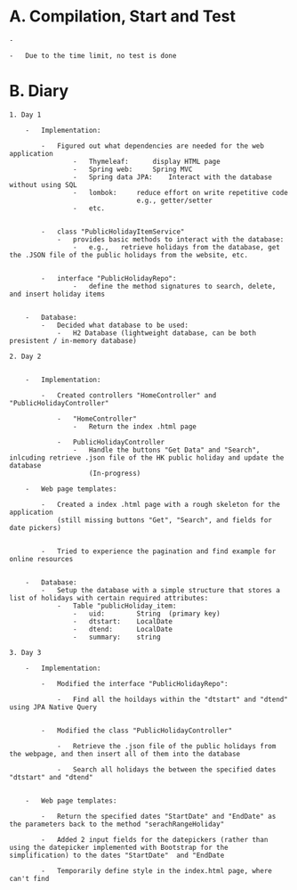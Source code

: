 # A. Compilation, Start and Test


    -   

    -   Due to the time limit, no test is done



# B. Diary

    1. Day 1

    	-   Implementation:
	
            -	Figured out what dependencies are needed for the web application
                    -	Thymeleaf:		display HTML page 
                    -	Spring web:		Spring MVC
                    -	Spring data JPA:	Interact with the database without using SQL
                    -	lombok:		reduce effort on write repetitive code 
                                    e.g., getter/setter
                    -	etc.


            -	class "PublicHolidayItemService"
			    -	provides basic methods to interact with the database:
				    -	e.g.,	retrieve holidays from the database, get the .JSON file of the public holidays from the website, etc.


            -	interface "PublicHolidayRepo":
				    -	define the method signatures to search, delete, and insert holiday items


        -   Database:
		    -	Decided what database to be used:  
                -   H2 Database	(lightweight database, can be both presistent / in-memory database)

    2. Day 2


        -   Implementation:
	
            -	Created controllers "HomeController" and "PublicHolidayController"
            
                -	"HomeController"
                    -	Return the index .html page 
                    
                -	PublicHolidayController
                    -	Handle the buttons "Get Data" and "Search", inlcuding retrieve .json file of the HK public holiday and update the database
                        (In-progress)

        -   Web page templates:
        
            -	Created a index .html page with a rough skeleton for the application
                (still missing buttons "Get", "Search", and fields for date pickers)
                
                
            -	Tried to experience the pagination and find example for online resources


        -   Database:
            -	Setup the database with a simple structure that stores a list of holidays with certain required attributes:
                -	Table "publicHoliday_item:
                    -	uid:		String  (primary key)
                    -	dtstart:	LocalDate
                    -	dtend:		LocalDate
                    -	summary:	string

    3. Day 3

        -   Implementation:
	
            -	Modified the interface "PublicHolidayRepo":
            
                -	Find all the hoildays within the "dtstart" and "dtend" using JPA Native Query
            
            
            -	Modified the class "PublicHolidayController"
            
                -	Retrieve the .json file of the public holidays from the webpage, and then insert all of them into the database
                
                -	Search all holidays the between the specified dates "dtstart" and "dtend"
			
	
        -   Web page templates:
            
            -   Return the specified dates "StartDate" and "EndDate" as the parameters back to the method "serachRangeHoliday"

            -   Added 2 input fields for the datepickers (rather than using the datepicker implemented with Bootstrap for the simplification) to the dates "StartDate"  and "EndDate

            -	Temporarily define style in the index.html page, where can't find 